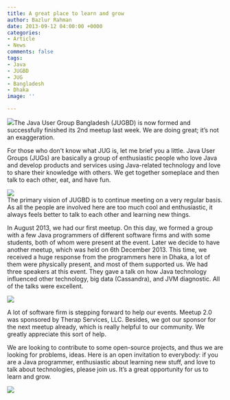 ```yaml
---
title: A great place to learn and grow
author: Bazlur Rahman
date: 2013-09-12 04:00:00 +0000
categories:
- Article
- News
comments: false
tags:
- Java
- JUGBD
- JUG
- Bangladesh
- Dhaka
image: ''

---
```

![](https://3.bp.blogspot.com/-VjSE7wC7sWU/WIiyGj6VjoI/AAAAAAAACU8/G7A_qxFlvREvA7aJMm0NiRRSxj5jQUvfwCLcB/s1600/936785_10201990445116485_528530179_n.jpg)The Java User Group Bangladesh (JUGBD) is now formed and successfully finished its 2nd meetup last week. We are doing great; it’s not an exaggeration.

For those who don't know what JUG is, let me brief you a little. Java User Groups (JUGs) are basically a group of enthusiastic people who love Java and develop products and services using Java-related technology and love to share their knowledge with others. We get together someplace and then talk to each other, eat, and have fun.

![](https://4.bp.blogspot.com/-_5vceJtQRYI/WIiyNCMDcJI/AAAAAAAACVA/MdX-Dj88AtMPcId3cWXn0UIR9ObiLxohACEw/s1600/1476607_10201990447196537_346816780_n.jpg)  
The primary vision of JUGBD is to continue meeting on a very regular basis. As all the people are involved here are too much cool and enthusiastic, it always feels better to talk to each other and learning new things.

In August 2013, we had our first meetup. On this day, we formed a group with a few Java programmers of different software firms and with some students, both of whom were present at the event. Later we decide to have another meetup, which was held on 6th December 2013. This time, we received a huge response from the programmers here in Dhaka, a lot of them were physically present, and most of them supported us. We had three speakers at this event. They gave a talk on how Java technology influenced other technology, big data (Cassandra), and JVM diagnostic. All of the talks were excellent.

  
![](https://1.bp.blogspot.com/-4MBLr9R4mUs/WIiyPXKm0_I/AAAAAAAACVE/kbyuUgfEI-g7yuwtAmH0C-4eir7gRzzFACEw/s1600/1463651_10201990449396592_1988965064_n.jpg)

A lot of software firm is stepping forward to help our events. Meetup 2.0 was sponsored by Therap Services, LLC. Besides, we got our sponsor for the next meetup already, which is really helpful to our community. We greatly appreciate this sort of help.

We are looking to contribute to some open-source projects, and thus we are looking for problems, ideas. Here is an open invitation to everybody: if you are a Java programmer, enthusiastic about learning new stuff, and love to talk about technologies, please join us. It’s a great opportunity for us to learn and grow.

![](https://3.bp.blogspot.com/-uU3lZj51nPU/WIiyPX34dtI/AAAAAAAACVI/bzOaZUpTIzkcRaH5TYiN7k9Jfy109GWDACEw/s1600/1450773_10201990453796702_2078212290_n.jpg)
